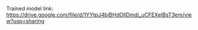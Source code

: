 Trained model link: https://drive.google.com/file/d/1YYtpJ4biBHdOllDmdi_uCFEXeIBsT3em/view?usp=sharing
